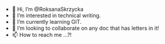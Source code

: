 - 👋 Hi, I’m @RoksanaSkrzycka
- 👀 I’m interested in technical writing.
- 🌱 I’m currently learning GIT.
- 💞️ I’m looking to collaborate on any doc that has letters in it!
- 📫 How to reach me ...?!

<!---
RoksanaSkrzycka/RoksanaSkrzycka is a ✨ special ✨ repository because its `README.md` (this file) appears on your GitHub profile.
You can click the Preview link to take a look at your changes.
--->
